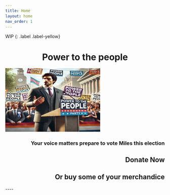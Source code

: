 ```yaml
---
title: Home
layout: home
nav_order: 1
---
```

WIP
{: .label .label-yellow}

<html>
<style>
    img
    {
        padding: 0px;
    }
</style>
<h1 style="text-align:center; white-space: nowrap;">Power to the people</h1>
<img src="HomePhoto.png" width=300px height=200px>
<h3 style="text-align:right; white-space: nowrap;">Your voice matters prepare to vote Miles this election</h3>
<h2 style="text-align:right; white-space: nowrap">Donate Now</h2>
<h2 style="text-align:right; white-space: nowrap">Or buy some of your merchandice</h2>
</html>
----

